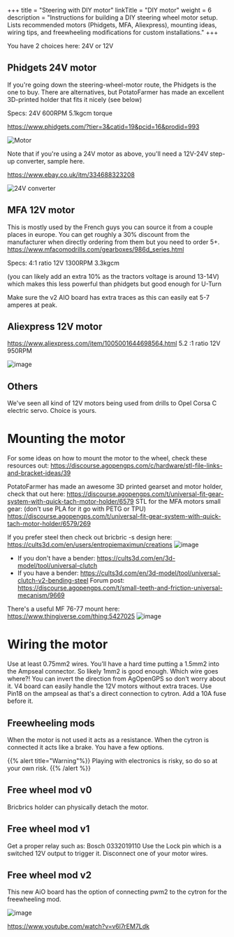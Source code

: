 +++
title = "Steering with DIY motor"
linkTitle = "DIY motor"
weight = 6
description = "Instructions for building a DIY steering wheel motor setup. Lists recommended motors (Phidgets, MFA, Aliexpress), mounting ideas, wiring tips, and freewheeling modifications for custom installations."
+++

You have 2 choices here: 24V or 12V

## Phidgets 24V motor

If you're going down the steering-wheel-motor route, the Phidgets is the one to
buy. There are alternatives, but PotatoFarmer has made an excellent 3D-printed
holder that fits it nicely (see below)

Specs: 24V 600RPM 5.1kgcm torque

https://www.phidgets.com/?tier=3&catid=19&pcid=16&prodid=993

![Motor](../../img/phidgets-motor.png)

Note that if you're using a 24V motor as above, you'll need a 12V-24V step-up
converter, sample here.

https://www.ebay.co.uk/itm/334688323208

![24V converter](../../img/step-up-converter.png)

## MFA 12V motor

This is mostly used by the French guys you can source it from a couple places in
europe. You can get roughly a 30% discount from the manufacturer when directly
ordering from them but you need to order 5+.
https://www.mfacomodrills.com/gearboxes/986d_series.html

Specs: 4:1 ratio 12V 1300RPM 3.3kgcm

(you can likely add an extra 10% as the tractors voltage is around 13-14V) which
makes this less powerful than phidgets but good enough for U-Turn

Make sure the v2 AIO board has extra traces as this can easily eat 5-7 amperes
at peak.

## Aliexpress 12V motor

https://www.aliexpress.com/item/1005001644698564.html 5.2 :1 ratio 12V 950RPM

![image](../../img/aliexpress-12v-motor.png)

## Others

We've seen all kind of 12V motors being used from drills to Opel Corsa C
electric servo. Choice is yours.

# Mounting the motor

For some ideas on how to mount the motor to the wheel, check these resources
out:
https://discourse.agopengps.com/c/hardware/stl-file-links-and-bracket-ideas/39

PotatoFarmer has made an awesome 3D printed gearset and motor holder, check that
out here:
https://discourse.agopengps.com/t/universal-fit-gear-system-with-quick-tach-motor-holder/6579
STL for the MFA motors small gear: (don't use PLA for it go with PETG or TPU)
https://discourse.agopengps.com/t/universal-fit-gear-system-with-quick-tach-motor-holder/6579/269

If you prefer steel then check out bricbric -s design here:
https://cults3d.com/en/users/entropiemaximun/creations
![image](../../img/steel-motor-mount.png)

- If you don't have a bender:
  https://cults3d.com/en/3d-model/tool/universal-clutch
- If you have a bender:
  https://cults3d.com/en/3d-model/tool/universal-clutch-v2-bending-steel Forum
  post:
  https://discourse.agopengps.com/t/small-teeth-and-friction-universal-mecanism/9669

There's a useful MF 76-77 mount here: https://www.thingiverse.com/thing:5427025
![image](../../img/mf-76-77-mount.png)

# Wiring the motor

Use at least 0.75mm2 wires. You'll have a hard time putting a 1.5mm2 into the
Ampseal connector. So likely 1mm2 is good enough. Which wire goes where?! You
can invert the direction from AgOpenGPS so don't worry about it. V4 board can
easily handle the 12V motors without extra traces. Use Pin18 on the ampseal as
that's a direct connection to cytron. Add a 10A fuse before it.

## Freewheeling mods

When the motor is not used it acts as a resistance. When the cytron is connected
it acts like a brake. You have a few options.

{{% alert title="Warning"%}} Playing with electronics is risky, so do so at your
own risk. {{% /alert %}}

## Free wheel mod v0

Bricbrics holder can physically detach the motor.

## Free wheel mod v1

Get a proper relay such as: Bosch 0332019110 Use the Lock pin which is a
switched 12V output to trigger it. Disconnect one of your motor wires.

## Free wheel mod v2

This new AiO board has the option of connecting pwm2 to the cytron for the
freewheeling mod.

![image](../../img/free-wheel-mod-v2.png)

https://www.youtube.com/watch?v=v6l7rEM7Ldk
